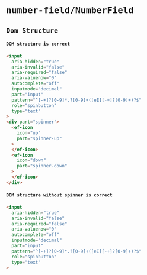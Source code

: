 # `number-field/NumberField`

## `Dom Structure`

####   `DOM structure is correct`

```html
<input
  aria-hidden="true"
  aria-invalid="false"
  aria-required="false"
  aria-valuenow="0"
  autocomplete="off"
  inputmode="decimal"
  part="input"
  pattern="^[-+]?[0-9]*.?[0-9]+([eE][-+]?[0-9]+)?$"
  role="spinbutton"
  type="text"
>
<div part="spinner">
  <ef-icon
    icon="up"
    part="spinner-up"
  >
  </ef-icon>
  <ef-icon
    icon="down"
    part="spinner-down"
  >
  </ef-icon>
</div>

```

####   `DOM structure without spinner is correct`

```html
<input
  aria-hidden="true"
  aria-invalid="false"
  aria-required="false"
  aria-valuenow="0"
  autocomplete="off"
  inputmode="decimal"
  part="input"
  pattern="^[-+]?[0-9]*.?[0-9]+([eE][-+]?[0-9]+)?$"
  role="spinbutton"
  type="text"
>

```

